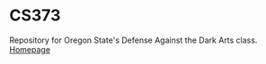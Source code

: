 # CS373
Repository for Oregon State's Defense Against the Dark Arts class.  
[Homepage](https://joshuaherrera.github.io/CS373/)